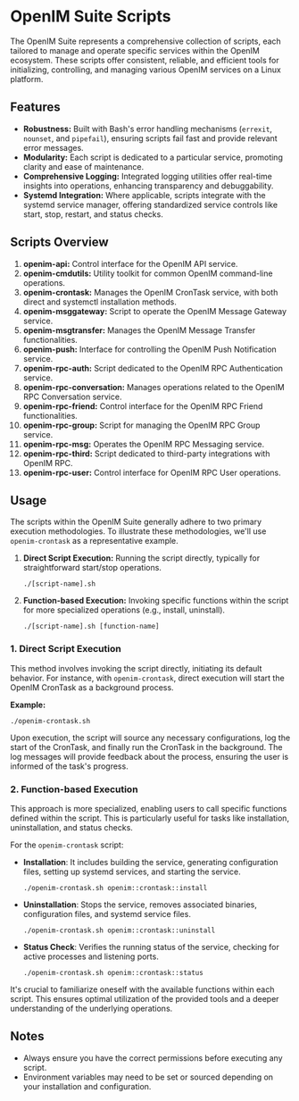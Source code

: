 # OpenIM Suite Scripts

The OpenIM Suite represents a comprehensive collection of scripts, each tailored to manage and operate specific services within the OpenIM ecosystem. These scripts offer consistent, reliable, and efficient tools for initializing, controlling, and managing various OpenIM services on a Linux platform.

## Features

- **Robustness:** Built with Bash's error handling mechanisms (`errexit`, `nounset`, and `pipefail`), ensuring scripts fail fast and provide relevant error messages.
- **Modularity:** Each script is dedicated to a particular service, promoting clarity and ease of maintenance.
- **Comprehensive Logging:** Integrated logging utilities offer real-time insights into operations, enhancing transparency and debuggability.
- **Systemd Integration:** Where applicable, scripts integrate with the systemd service manager, offering standardized service controls like start, stop, restart, and status checks.

## Scripts Overview

1. **openim-api:** Control interface for the OpenIM API service.
2. **openim-cmdutils:** Utility toolkit for common OpenIM command-line operations.
3. **openim-crontask:** Manages the OpenIM CronTask service, with both direct and systemctl installation methods.
4. **openim-msggateway:** Script to operate the OpenIM Message Gateway service.
5. **openim-msgtransfer:** Manages the OpenIM Message Transfer functionalities.
6. **openim-push:** Interface for controlling the OpenIM Push Notification service.
7. **openim-rpc-auth:** Script dedicated to the OpenIM RPC Authentication service.
8. **openim-rpc-conversation:** Manages operations related to the OpenIM RPC Conversation service.
9. **openim-rpc-friend:** Control interface for the OpenIM RPC Friend functionalities.
10. **openim-rpc-group:** Script for managing the OpenIM RPC Group service.
11. **openim-rpc-msg:** Operates the OpenIM RPC Messaging service.
12. **openim-rpc-third:** Script dedicated to third-party integrations with OpenIM RPC.
13. **openim-rpc-user:** Control interface for OpenIM RPC User operations.

## Usage

The scripts within the OpenIM Suite generally adhere to two primary execution methodologies. To illustrate these methodologies, we'll use `openim-crontask` as a representative example.

1. **Direct Script Execution:** Running the script directly, typically for straightforward start/stop operations.

   ```
   ./[script-name].sh
   ```

2. **Function-based Execution:** Invoking specific functions within the script for more specialized operations (e.g., install, uninstall).

   ```
   ./[script-name].sh [function-name]
   ```

### 1. Direct Script Execution

This method involves invoking the script directly, initiating its default behavior. For instance, with `openim-crontask`, direct execution will start the OpenIM CronTask as a background process.

**Example:**

```
./openim-crontask.sh
```

Upon execution, the script will source any necessary configurations, log the start of the CronTask, and finally run the CronTask in the background. The log messages will provide feedback about the process, ensuring the user is informed of the task's progress.

### 2. Function-based Execution

This approach is more specialized, enabling users to call specific functions defined within the script. This is particularly useful for tasks like installation, uninstallation, and status checks.

For the `openim-crontask` script:

- **Installation**: It includes building the service, generating configuration files, setting up systemd services, and starting the service.

  ```
  ./openim-crontask.sh openim::crontask::install
  ```

- **Uninstallation**: Stops the service, removes associated binaries, configuration files, and systemd service files.

  ```
  ./openim-crontask.sh openim::crontask::uninstall
  ```

- **Status Check**: Verifies the running status of the service, checking for active processes and listening ports.

  ```
  ./openim-crontask.sh openim::crontask::status
  ```

It's crucial to familiarize oneself with the available functions within each script. This ensures optimal utilization of the provided tools and a deeper understanding of the underlying operations.



## Notes

- Always ensure you have the correct permissions before executing any script.
- Environment variables may need to be set or sourced depending on your installation and configuration.